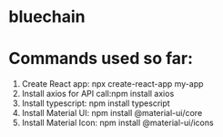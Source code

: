 # bluechain

# Commands used so far:
1. Create React app: npx create-react-app my-app
2. Install axios for API call:npm install axios
3. Install typescript: npm install typescript
2. Install Material UI: npm install @material-ui/core
3. Install Material Icon: npm install @material-ui/icons